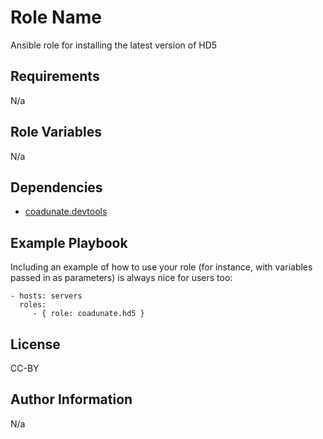 Role Name
=========

Ansible role for installing the latest version of HD5 

Requirements
------------

N/a

Role Variables
--------------

N/a

Dependencies
------------

 - [coadunate.devtools](https://github.com/coadunate/ansible-role-devtools.git)

Example Playbook
----------------

Including an example of how to use your role (for instance, with variables passed in as parameters) is always nice for users too:

    - hosts: servers
      roles:
         - { role: coadunate.hd5 }

License
-------

CC-BY

Author Information
------------------

N/a
